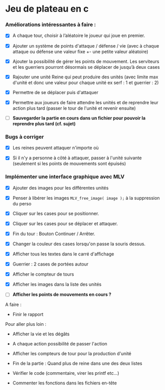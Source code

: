 # Jeu de plateau en c

### Améliorations intéressantes à faire :

- [x] A chaque tour, choisir à l’aléatoire le joueur qui joue en premier.
- [x] Ajouter un système de points d'attaque / défense / vie (avec à chaque attaque ou défense une valeur fixe +- une petite valeur aléatoire)
- [x] Ajouter la possibilité de gérer les points de mouvement. Les serviteurs et les guerriers pourront désormais se déplacer de jusqu’à deux cases
- [x] Rajouter une unité Reine qui peut produire des unités (avec limite max d'unité et donc une valeur pour chaque unité ex serf : 1 et guerrier : 2)
- [x] Permettre de se déplacer puis d'attaquer
- [x] Permettre aux joueurs de faire attendre les unités et de reprendre leur action plus tard (passer le tour de l'unité et revenir ensuite)
- [ ] **Sauvegarder la partie en cours dans un fichier pour pouvoir la reprendre plus tard (cf. sujet)**


### Bugs à corriger
- [x] Les reines peuvent attaquer n'importe où
- [x] Si il n'y a personne à côté à attaquer, passer à l'unité suivante (seulement si les points de mouvements sont épuisés)


### Implémenter une interface graphique avec MLV
- [x] Ajouter des images pour les différentes unités
- [x] Penser à libérer les images `MLV_free_image( image );` à la suppression du perso
- [x] Cliquer sur les cases pour se positionner.
- [x] Cliquer sur les cases pour se déplacer et attaquer.
- [x] Fin du tour : Bouton Continuer / Arrêter.
- [x] Changer la couleur des cases lorsqu'on passe la souris dessus.
- [x] Afficher tous les textes dans le carré d'affichage
- [x] Guerrier : 2 cases de portées autour
- [x] Afficher le compteur de tours
- [x] Afficher les images dans la liste des unités
- [ ] **Afficher les points de mouvements en cours ?**


A faire : 
- Finir le rapport

Pour aller plus loin :
- Afficher la vie et les dégâts
- A chaque action possibilité de passer l'action
- Afficher les compteurs de tour pour la production d'unité
- Fin de la partie : Quand plus de reine dans une des deux listes
- Vérifier le code (commentaire, virer les printf etc...)

- Commenter les fonctions dans les fichiers en-tête